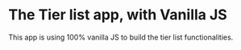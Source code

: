 # The Tier list app, with Vanilla JS
This app is using 100% vanilla JS to build the tier list functionalities.
